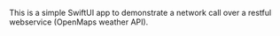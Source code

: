 This is a simple SwiftUI app to demonstrate a network call over a restful webservice (OpenMaps weather API).
